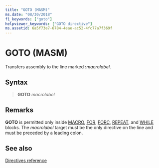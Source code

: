 ```yaml
---
title: "GOTO (MASM)"
ms.date: "08/30/2018"
f1_keywords: ["goto"]
helpviewer_keywords: ["GOTO directive"]
ms.assetid: 6a5f73e7-6784-4eae-ac52-4fc77a7f369f
---
```

# GOTO (MASM)

Transfers assembly to the line marked **:**_macrolabel_.

## Syntax

> **GOTO** *macrolabel*

## Remarks

**GOTO** is permitted only inside [MACRO](macro.md), [FOR](for-masm.md), [FORC](forc.md), [REPEAT](repeat.md), and [WHILE](while-masm.md) blocks. The *macrolabel* target must be the only directive on the line and must be preceded by a leading colon.

## See also

[Directives reference](directives-reference.md)
